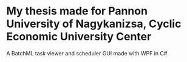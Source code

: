 # My thesis made for Pannon University of Nagykanizsa, Cyclic Economic University Center
 A BatchML task viewer and scheduler GUI made with WPF in C#
